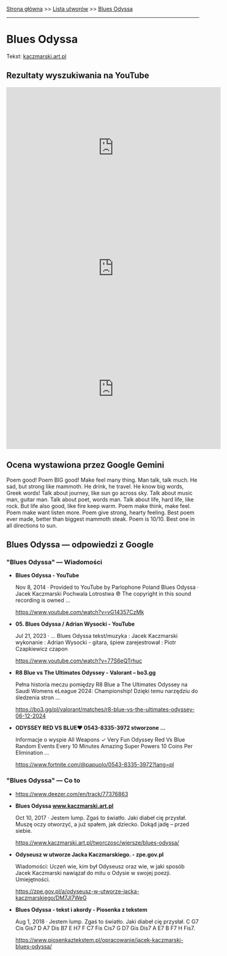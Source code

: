 [Strona główna](../index.md) >> [Lista utworów](../list.md) >> [Blues Odyssa](80.md)

---

# Blues Odyssa

Tekst: [kaczmarski.art.pl](https://www.kaczmarski.art.pl/tworczosc/wiersze/blues-odyssa/)

## Rezultaty wyszukiwania na YouTube

<iframe width="560" height="315" src="https://www.youtube.com/embed/kRJeRCPpYMk?si=IdontcarewhotheIRSsendsImnotpayingtaxes" title="YouTube video player" frameborder="0" allow="accelerometer; autoplay; clipboard-write; encrypted-media; gyroscope; picture-in-picture; web-share" referrerpolicy="strict-origin-when-cross-origin" allowfullscreen></iframe>

<iframe width="560" height="315" src="https://www.youtube.com/embed/vG14357CzMk?si=IdontcarewhotheIRSsendsImnotpayingtaxes" title="YouTube video player" frameborder="0" allow="accelerometer; autoplay; clipboard-write; encrypted-media; gyroscope; picture-in-picture; web-share" referrerpolicy="strict-origin-when-cross-origin" allowfullscreen></iframe>

<iframe width="560" height="315" src="https://www.youtube.com/embed/lL6IAudffjc?si=IdontcarewhotheIRSsendsImnotpayingtaxes" title="YouTube video player" frameborder="0" allow="accelerometer; autoplay; clipboard-write; encrypted-media; gyroscope; picture-in-picture; web-share" referrerpolicy="strict-origin-when-cross-origin" allowfullscreen></iframe>

## Ocena wystawiona przez Google Gemini

Poem good! Poem BIG good! Make feel many thing. Man talk, talk much. He sad, but strong like mammoth. He drink, he travel. He know big words, Greek words! Talk about journey, like sun go across sky. Talk about music man, guitar man. Talk about poet, words man. Talk about life, hard life, like rock. But life also good, like fire keep warm. Poem make think, make feel. Poem make want listen more. Poem give strong, hearty feeling. Best poem ever made, better than biggest mammoth steak. Poem is 10/10. Best one in all directions to sun.


## Blues Odyssa — odpowiedzi z Google

### "Blues Odyssa" — Wiadomości

- **Blues Odyssa - YouTube**

    Nov 8, 2014  ·  Provided to YouTube by Parlophone Poland Blues Odyssa · Jacek Kaczmarski Pochwala Lotrostwa ℗ The copyright in this sound recording is owned ... 

   <https://www.youtube.com/watch?v=vG14357CzMk>
- **05. Blues Odyssa / Adrian Wysocki - YouTube**

    Jul 21, 2023  ·  ... Blues Odyssa tekst/muzyka : Jacek Kaczmarski wykonanie : Adrian Wysocki - gitara, śpiew zarejestrował : Piotr Czapkiewicz czapon 

   <https://www.youtube.com/watch?v=77S6eQTrhuc>
- **R8 Blue vs The Ultimates Odyssey - Valorant – bo3.gg**

    Pełna historia meczu pomiędzy R8 Blue a The Ultimates Odyssey na Saudi Womens eLeague 2024: Championship! Dzięki temu narzędziu do śledzenia stron ... 

   <https://bo3.gg/pl/valorant/matches/r8-blue-vs-the-ultimates-odyssey-06-12-2024>
- **ODYSSEY RED VS BLUE❤   0543-8335-3972 stworzone ...**

    Informacje o wyspie All Weapons ✓ Very Fun Odyssey Red Vs Blue Random Events Every 10 Minutes Amazing Super Powers 10 Coins Per Elimination ... 

   <https://www.fortnite.com/@papuolo/0543-8335-3972?lang=pl>

### "Blues Odyssa" — Co to

- <https://www.deezer.com/en/track/77376863>
- **Blues Odyssa www.kaczmarski.art.pl**

    Oct 10, 2017  ·  Jestem lump. Zgaś to światło. Jaki diabeł cię przysłał. Muszę oczy otworzyć, a już spałem, jak dziecko. Dokąd jadę – przed siebie. 

   <https://www.kaczmarski.art.pl/tworczosc/wiersze/blues-odyssa/>
- **Odyseusz w utworze Jacka Kaczmarskiego. - zpe.gov.pl**

    Wiadomości:  Uczeń wie, kim był Odyseusz oraz wie, w jaki sposób Jacek Kaczmarski nawiązał do mitu o Odysie w swojej poezji. Umiejętności. 

   <https://zpe.gov.pl/a/odyseusz-w-utworze-jacka-kaczmarskiego/DM7JI7WeG>
- **Blues Odyssa - tekst i akordy - Piosenka z tekstem**

    Aug 1, 2018  ·  Jestem lump. Zgaś to światło. Jaki diabeł cię przysłał. C G7 Cis Gis7 D A7 Dis B7 E H7 F C7 Fis Cis7 G D7 Gis Dis7 A E7 B F7 H Fis7. 

   <https://www.piosenkaztekstem.pl/opracowanie/jacek-kaczmarski-blues-odyssa/>

